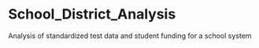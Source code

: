 # School_District_Analysis
Analysis of standardized test data and student funding for a school system
